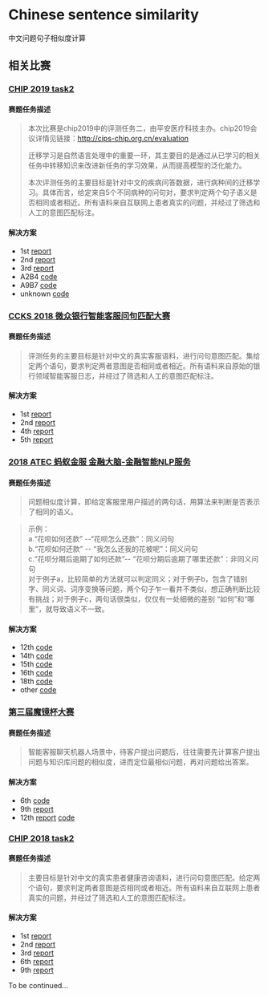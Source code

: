 # Chinese sentence similarity
中文问题句子相似度计算
## 相关比赛

### [CHIP 2019 task2](https://biendata.com/competition/chip2019/)

#### 赛题任务描述

> 本次比赛是chip2019中的评测任务二，由平安医疗科技主办。chip2019会议详情见链接：http://cips-chip.org.cn/evaluation
>
> 迁移学习是自然语言处理中的重要一环，其主要目的是通过从已学习的相关任务中转移知识来改进新任务的学习效果，从而提高模型的泛化能力。
>
> 本次评测任务的主要目标是针对中文的疾病问答数据，进行病种间的迁移学习。具体而言，给定来自5个不同病种的问句对，要求判定两个句子语义是否相同或者相近。所有语料来自互联网上患者真实的问题，并经过了筛选和人工的意图匹配标注。

#### 解决方案

- 1st [report](https://github.com/ShuaichiLi/Chinese-sentence-similarity-task/blob/master/CHIP2019_top3/%E8%AF%84%E6%B5%8B2-%E7%AC%AC1%E5%90%8D-%E5%9F%BA%E4%BA%8EBERT%E4%B8%8E%E6%8F%90%E5%8D%87%E6%A0%91%E6%A8%A1%E5%9E%8B%E7%9A%84%E8%AF%AD%E4%B9%89%E5%8C%B9%E9%85%8D%E6%96%B9%E6%B3%95-wzm.pptx)
- 2nd [report](https://github.com/ShuaichiLi/Chinese-sentence-similarity-task/blob/master/CHIP2019_top3/%E8%AF%84%E6%B5%8B2-%E7%AC%AC2%E5%90%8D-%EF%BC%88upside-down%E5%9B%A2%E9%98%9F%EF%BC%89%E5%B9%B3%E5%AE%89%E5%8C%BB%E7%96%97%E7%A7%91%E6%8A%80%E7%96%BE%E7%97%85%E9%97%AE%E7%AD%94%E8%BF%81%E7%A7%BB%E5%AD%A6%E4%B9%A0%E6%AF%94%E8%B5%9B-%E8%AF%84%E6%B5%8B%E6%8A%A5%E5%91%8A.pptx)
- 3rd [report](https://github.com/ShuaichiLi/Chinese-sentence-similarity-task/blob/master/CHIP2019_top3/%E8%AF%84%E6%B5%8B2-%E7%AC%AC3%E5%90%8D-CHIPS_%E4%BB%BB%E5%8A%A1%E4%BA%8C_%E8%AF%84%E6%B5%8B%E6%8A%A5%E5%91%8A.pptx)
- A2B4 [code](https://github.com/woaiwwc/chip2019_task2)
- A9B7 [code](https://github.com/ZhengZixiang/chip2019_task2_question_pairs_matching)
- unknown [code](https://github.com/jacky5124/CHIP2019)

### [CCKS 2018 微众银行智能客服问句匹配大赛](https://biendata.com/competition/CCKS2018_3/)

#### 赛题任务描述

> 评测任务的主要目标是针对中文的真实客服语料，进行问句意图匹配。集给定两个语句，要求判定两者意图是否相同或者相近。所有语料来自原始的银行领域智能客服日志，并经过了筛选和人工的意图匹配标注。

#### 解决方案

- 1st [report](http://ceur-ws.org/Vol-2242/paper09.pdf)
- 2nd [report](http://ceur-ws.org/Vol-2242/paper10.pdf)
- 4th [report](http://ceur-ws.org/Vol-2242/paper08.pdf)
- 5th [report](http://ceur-ws.org/Vol-2242/paper11.pdf)


### [2018 ATEC 蚂蚁金服 金融大脑-金融智能NLP服务](https://dc.cloud.alipay.com/index#/topic/intro?id=3)

#### 赛题任务描述

> 问题相似度计算，即给定客服里用户描述的两句话，用算法来判断是否表示了相同的语义。

> 示例：  
a.“花呗如何还款” --“花呗怎么还款”：同义问句  
b.“花呗如何还款” -- “我怎么还我的花被呢”：同义问句  
c.“花呗分期后逾期了如何还款”-- “花呗分期后逾期了哪里还款”：非同义问句  
> 对于例子a，比较简单的方法就可以判定同义；对于例子b，包含了错别字、同义词、词序变换等问题，两个句子乍一看并不类似，想正确判断比较有挑战；对于例子c，两句话很类似，仅仅有一处细微的差别 “如何”和“哪里”，就导致语义不一致。

#### 解决方案

- 12th [code](https://github.com/raven4752/huabei)
- 14th [code](https://github.com/world2vec/atec_2018_nlp)
- 15th [code](https://blog.csdn.net/cuihuijun1hao/article/details/82318792)
- 16th [code](https://github.com/zle1992/atec)
- 18th [code](https://github.com/ziweipolaris/atec2018-nlp)
- other [code](https://jianwenjun.xyz/2018/07/13/%E8%9A%82%E8%9A%81%E9%87%91%E8%9E%8DNLP%E7%AB%9E%E8%B5%9B%E2%80%94%E2%80%94%E6%96%87%E6%9C%AC%E8%AF%AD%E4%B9%89%E7%9B%B8%E4%BC%BC%E5%BA%A6%E8%B5%9B%E9%A2%98%E6%80%BB%E7%BB%93/)


### [第三届魔镜杯大赛](https://ai.ppdai.com/mirror/goToMirrorDetail?mirrorId=1)

#### 赛题任务描述

> 智能客服聊天机器人场景中，待客户提出问题后，往往需要先计算客户提出问题与知识库问题的相似度，进而定位最相似问题，再对问题给出答案。

#### 解决方案

- 6th [code](https://github.com/qrfaction/paipaidai)
- 9th [report](https://blog.csdn.net/u012891055/article/details/86624033)
- 12th [report](https://www.jianshu.com/p/827dd447daf9) [code](https://github.com/LittletreeZou/Question-Pairs-Matching)


### [CHIP 2018 task2](https://www.biendata.com/competition/chip2018/)

#### 赛题任务描述

> 主要目标是针对中文的真实患者健康咨询语料，进行问句意图匹配。给定两个语句，要求判定两者意图是否相同或者相近。所有语料来自互联网上患者真实的问题，并经过了筛选和人工的意图匹配标注。

#### 解决方案

- 1st [report](<https://github.com/ShuaichiLi/Chinese-sentence-similarity-task/blob/master/CHIP2018_top3/1st_team_DUTIR.pdf>)
- 2nd [report](<https://github.com/ShuaichiLi/Chinese-sentence-similarity-task/blob/master/CHIP2018_top3/2nd_team_deadline%20.pdf>)
- 3rd [report](<https://github.com/ShuaichiLi/Chinese-sentence-similarity-task/blob/master/CHIP2018_top3/3rd_team_chip2018-%E6%B9%96%E4%BA%BA%E6%80%BB%E5%86%A0%E5%86%9B%40InplusLab.pdf>)
- 6th [report](https://linux.ctolib.com/TianyuZhuuu-CHIP2018.html)
- 9th [report](https://blog.csdn.net/cuihuijun1hao/article/details/84554012)


To be continued...





